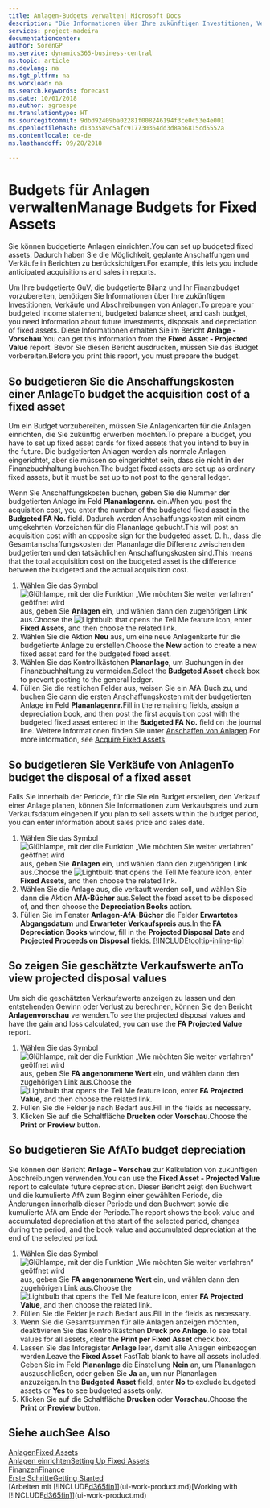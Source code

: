 ```yaml
---
title: Anlagen-Budgets verwalten| Microsoft Docs
description: "Die Informationen über Ihre zukünftigen Investitionen, Verkäufe und Abschreibungen von Anlagen, die Ihnen helfen, Budget- und Planungen vorzubereiten."
services: project-madeira
documentationcenter: 
author: SorenGP
ms.service: dynamics365-business-central
ms.topic: article
ms.devlang: na
ms.tgt_pltfrm: na
ms.workload: na
ms.search.keywords: forecast
ms.date: 10/01/2018
ms.author: sgroespe
ms.translationtype: HT
ms.sourcegitcommit: 9dbd92409ba02281f008246194f3ce0c53e4e001
ms.openlocfilehash: d13b3589c5afc917730364dd3d8ab6815cd5552a
ms.contentlocale: de-de
ms.lasthandoff: 09/28/2018

---
```

# <a name="manage-budgets-for-fixed-assets"></a><span data-ttu-id="c766f-103">Budgets für Anlagen verwalten</span><span class="sxs-lookup"><span data-stu-id="c766f-103">Manage Budgets for Fixed Assets</span></span>
<span data-ttu-id="c766f-104">Sie können budgetierte Anlagen einrichten.</span><span class="sxs-lookup"><span data-stu-id="c766f-104">You can set up budgeted fixed assets.</span></span> <span data-ttu-id="c766f-105">Dadurch haben Sie die Möglichkeit, geplante Anschaffungen und Verkäufe in Berichten zu berücksichtigen.</span><span class="sxs-lookup"><span data-stu-id="c766f-105">For example, this lets you include anticipated acquisitions and sales in reports.</span></span>  

<span data-ttu-id="c766f-106">Um Ihre budgetierte GuV, die budgetierte Bilanz und Ihr Finanzbudget vorzubereiten, benötigen Sie Informationen über Ihre zukünftigen Investitionen, Verkäufe und Abschreibungen von Anlagen.</span><span class="sxs-lookup"><span data-stu-id="c766f-106">To prepare your budgeted income statement, budgeted balance sheet, and cash budget, you need information about future investments, disposals and depreciation of fixed assets.</span></span> <span data-ttu-id="c766f-107">Diese Informationen erhalten Sie im Bericht **Anlage - Vorschau**.</span><span class="sxs-lookup"><span data-stu-id="c766f-107">You can get this information from the **Fixed Asset - Projected Value** report.</span></span> <span data-ttu-id="c766f-108">Bevor Sie diesen Bericht ausdrucken, müssen Sie das Budget vorbereiten.</span><span class="sxs-lookup"><span data-stu-id="c766f-108">Before you print this report, you must prepare the budget.</span></span>  

## <a name="to-budget-the-acquisition-cost-of-a-fixed-asset"></a><span data-ttu-id="c766f-109">So budgetieren Sie die Anschaffungskosten einer Anlage</span><span class="sxs-lookup"><span data-stu-id="c766f-109">To budget the acquisition cost of a fixed asset</span></span>
<span data-ttu-id="c766f-110">Um ein Budget vorzubereiten, müssen Sie Anlagenkarten für die Anlagen einrichten, die Sie zukünftig erwerben möchten.</span><span class="sxs-lookup"><span data-stu-id="c766f-110">To prepare a budget, you have to set up fixed asset cards for fixed assets that you intend to buy in the future.</span></span> <span data-ttu-id="c766f-111">Die budgetierten Anlagen werden als normale Anlagen eingerichtet, aber sie müssen so eingerichtet sein, dass sie nicht in der Finanzbuchhaltung buchen.</span><span class="sxs-lookup"><span data-stu-id="c766f-111">The budget fixed assets are set up as ordinary fixed assets, but it must be set up to not post to the general ledger.</span></span>

<span data-ttu-id="c766f-112">Wenn Sie Anschaffungskosten buchen, geben Sie die Nummer der budgetierten Anlage im Feld **Plananlagennr.** ein.</span><span class="sxs-lookup"><span data-stu-id="c766f-112">When you post the acquisition cost, you enter the number of the budgeted fixed asset in the **Budgeted FA No.** field.</span></span> <span data-ttu-id="c766f-113">Dadurch werden Anschaffungskosten mit einem umgekehrten Vorzeichen für die Plananlage gebucht.</span><span class="sxs-lookup"><span data-stu-id="c766f-113">This will post an acquisition cost with an opposite sign for the budgeted asset.</span></span> <span data-ttu-id="c766f-114">D. h., dass die Gesamtanschaffungskosten der Plananlage die Differenz zwischen den budgetierten und den tatsächlichen Anschaffungskosten sind.</span><span class="sxs-lookup"><span data-stu-id="c766f-114">This means that the total acquisition cost on the budgeted asset is the difference between the budgeted and the actual acquisition cost.</span></span>

1. <span data-ttu-id="c766f-115">Wählen Sie das Symbol ![Glühlampe, mit der die Funktion „Wie möchten Sie weiter verfahren“ geöffnet wird](media/ui-search/search_small.png "Wie möchten Sie weiter verfahren?") aus, geben Sie **Anlagen** ein, und wählen dann den zugehörigen Link aus.</span><span class="sxs-lookup"><span data-stu-id="c766f-115">Choose the ![Lightbulb that opens the Tell Me feature](media/ui-search/search_small.png "Tell me what you want to do") icon, enter **Fixed Assets**, and then choose the related link.</span></span>
2. <span data-ttu-id="c766f-116">Wählen Sie die Aktion **Neu** aus, um eine neue Anlagenkarte für die budgetierte Anlage zu erstellen.</span><span class="sxs-lookup"><span data-stu-id="c766f-116">Choose the **New** action to create a new fixed asset card for the budgeted fixed asset.</span></span>
3. <span data-ttu-id="c766f-117">Wählen Sie das Kontrollkästchen **Plananlage**, um Buchungen in der Finanzbuchhaltung zu vermeiden.</span><span class="sxs-lookup"><span data-stu-id="c766f-117">Select the **Budgeted Asset** check box to prevent posting to the general ledger.</span></span>
4. <span data-ttu-id="c766f-118">Füllen Sie die restlichen Felder aus, weisen Sie ein AfA-Buch zu, und buchen Sie dann die ersten Anschaffungskosten mit der budgetierten Anlage im Feld **Plananlagennr.**</span><span class="sxs-lookup"><span data-stu-id="c766f-118">Fill in the remaining fields, assign a depreciation book, and then post the first acquisition cost with the budgeted fixed asset entered in the **Budgeted FA No.** field on the journal line.</span></span> <span data-ttu-id="c766f-119">Weitere Informationen finden Sie unter [Anschaffen von Anlagen](fa-how-acquire.md).</span><span class="sxs-lookup"><span data-stu-id="c766f-119">For more information, see [Acquire Fixed Assets](fa-how-acquire.md).</span></span>

## <a name="to-budget-the-disposal-of-a-fixed-asset"></a><span data-ttu-id="c766f-120">So budgetieren Sie Verkäufe von Anlagen</span><span class="sxs-lookup"><span data-stu-id="c766f-120">To budget the disposal of a fixed asset</span></span>
<span data-ttu-id="c766f-121">Falls Sie innerhalb der Periode, für die Sie ein Budget erstellen, den Verkauf einer Anlage planen, können Sie Informationen zum Verkaufspreis und zum Verkaufsdatum eingeben.</span><span class="sxs-lookup"><span data-stu-id="c766f-121">If you plan to sell assets within the budget period, you can enter information about sales price and sales date.</span></span>

1. <span data-ttu-id="c766f-122">Wählen Sie das Symbol ![Glühlampe, mit der die Funktion „Wie möchten Sie weiter verfahren“ geöffnet wird](media/ui-search/search_small.png "Wie möchten Sie weiter verfahren?") aus, geben Sie **Anlagen** ein, und wählen dann den zugehörigen Link aus.</span><span class="sxs-lookup"><span data-stu-id="c766f-122">Choose the ![Lightbulb that opens the Tell Me feature](media/ui-search/search_small.png "Tell me what you want to do") icon, enter **Fixed Assets**, and then choose the related link.</span></span>
2. <span data-ttu-id="c766f-123">Wählen Sie die Anlage aus, die verkauft werden soll, und wählen Sie dann die Aktion **AfA-Bücher** aus.</span><span class="sxs-lookup"><span data-stu-id="c766f-123">Select the fixed asset to be disposed of, and then choose the **Depreciation Books** action.</span></span>
3. <span data-ttu-id="c766f-124">Füllen Sie im Fenster **Anlagen-AfA-Bücher** die Felder **Erwartetes Abgangsdatum** und **Erwarteter Verkaufspreis** aus.</span><span class="sxs-lookup"><span data-stu-id="c766f-124">In the **FA Depreciation Books** window, fill in the **Projected Disposal Date** and **Projected Proceeds on Disposal** fields.</span></span> [!INCLUDE[tooltip-inline-tip](includes/tooltip-inline-tip_md.md)]

## <a name="to-view-projected-disposal-values"></a><span data-ttu-id="c766f-125">So zeigen Sie geschätzte Verkaufswerte an</span><span class="sxs-lookup"><span data-stu-id="c766f-125">To view projected disposal values</span></span>
<span data-ttu-id="c766f-126">Um sich die geschätzten Verkaufswerte anzeigen zu lassen und den entstehenden Gewinn oder Verlust zu berechnen, können Sie den Bericht **Anlagenvorschau** verwenden.</span><span class="sxs-lookup"><span data-stu-id="c766f-126">To see the projected disposal values and have the gain and loss calculated, you can use the **FA Projected Value** report.</span></span>

1. <span data-ttu-id="c766f-127">Wählen Sie das Symbol ![Glühlampe, mit der die Funktion „Wie möchten Sie weiter verfahren“ geöffnet wird](media/ui-search/search_small.png "Wie möchten Sie weiter verfahren?") aus, geben Sie **FA angenommene Wert** ein, und wählen dann den zugehörigen Link aus.</span><span class="sxs-lookup"><span data-stu-id="c766f-127">Choose the ![Lightbulb that opens the Tell Me feature](media/ui-search/search_small.png "Tell me what you want to do") icon, enter **FA Projected Value**, and then choose the related link.</span></span>
2. <span data-ttu-id="c766f-128">Füllen Sie die Felder je nach Bedarf aus.</span><span class="sxs-lookup"><span data-stu-id="c766f-128">Fill in the fields as necessary.</span></span>
3. <span data-ttu-id="c766f-129">Klicken Sie auf die Schaltfläche **Drucken** oder **Vorschau**.</span><span class="sxs-lookup"><span data-stu-id="c766f-129">Choose the **Print** or **Preview** button.</span></span>

## <a name="to-budget-depreciation"></a><span data-ttu-id="c766f-130">So budgetieren Sie AfA</span><span class="sxs-lookup"><span data-stu-id="c766f-130">To budget depreciation</span></span>
<span data-ttu-id="c766f-131">Sie können den Bericht **Anlage - Vorschau** zur Kalkulation von zukünftigen Abschreibungen verwenden.</span><span class="sxs-lookup"><span data-stu-id="c766f-131">You can use the **Fixed Asset - Projected Value** report to calculate future depreciation.</span></span> <span data-ttu-id="c766f-132">Dieser Bericht zeigt den Buchwert und die kumulierte AfA zum Beginn einer gewählten Periode, die Änderungen innerhalb dieser Periode und den Buchwert sowie die kumulierte AfA am Ende der Periode.</span><span class="sxs-lookup"><span data-stu-id="c766f-132">The report shows the book value and accumulated depreciation at the start of the selected period, changes during the period, and the book value and accumulated depreciation at the end of the selected period.</span></span>

1. <span data-ttu-id="c766f-133">Wählen Sie das Symbol ![Glühlampe, mit der die Funktion „Wie möchten Sie weiter verfahren“ geöffnet wird](media/ui-search/search_small.png "Wie möchten Sie weiter verfahren?") aus, geben Sie **FA angenommene Wert** ein, und wählen dann den zugehörigen Link aus.</span><span class="sxs-lookup"><span data-stu-id="c766f-133">Choose the ![Lightbulb that opens the Tell Me feature](media/ui-search/search_small.png "Tell me what you want to do") icon, enter **FA Projected Value**, and then choose the related link.</span></span>
2. <span data-ttu-id="c766f-134">Füllen Sie die Felder je nach Bedarf aus.</span><span class="sxs-lookup"><span data-stu-id="c766f-134">Fill in the fields as necessary.</span></span>
3. <span data-ttu-id="c766f-135">Wenn Sie die Gesamtsummen für alle Anlagen anzeigen möchten, deaktivieren Sie das Kontrollkästchen **Druck pro Anlage**.</span><span class="sxs-lookup"><span data-stu-id="c766f-135">To see total values for all assets, clear the **Print per Fixed Asset** check box.</span></span>
4. <span data-ttu-id="c766f-136">Lassen Sie das Inforegister **Anlage** leer, damit alle Anlagen einbezogen werden.</span><span class="sxs-lookup"><span data-stu-id="c766f-136">Leave the **Fixed Asset** FastTab blank to have all assets included.</span></span> <span data-ttu-id="c766f-137">Geben Sie im Feld **Plananlage** die Einstellung **Nein** an, um Plananlagen auszuschließen, oder geben Sie **Ja** an, um nur Plananlagen anzuzeigen.</span><span class="sxs-lookup"><span data-stu-id="c766f-137">In the **Budgeted Asset** field, enter **No** to exclude budgeted assets or **Yes** to see budgeted assets only.</span></span>
5. <span data-ttu-id="c766f-138">Klicken Sie auf die Schaltfläche **Drucken** oder **Vorschau**.</span><span class="sxs-lookup"><span data-stu-id="c766f-138">Choose the **Print** or **Preview** button.</span></span>

## <a name="see-also"></a><span data-ttu-id="c766f-139">Siehe auch</span><span class="sxs-lookup"><span data-stu-id="c766f-139">See Also</span></span>
[<span data-ttu-id="c766f-140">Anlagen</span><span class="sxs-lookup"><span data-stu-id="c766f-140">Fixed Assets</span></span>](fa-manage.md)  
[<span data-ttu-id="c766f-141">Anlagen einrichten</span><span class="sxs-lookup"><span data-stu-id="c766f-141">Setting Up Fixed Assets</span></span>](fa-setup.md)  
[<span data-ttu-id="c766f-142">Finanzen</span><span class="sxs-lookup"><span data-stu-id="c766f-142">Finance</span></span>](finance.md)  
[<span data-ttu-id="c766f-143">Erste Schritte</span><span class="sxs-lookup"><span data-stu-id="c766f-143">Getting Started</span></span>](product-get-started.md)  
<span data-ttu-id="c766f-144">[Arbeiten mit [!INCLUDE[d365fin](includes/d365fin_md.md)]](ui-work-product.md)</span><span class="sxs-lookup"><span data-stu-id="c766f-144">[Working with [!INCLUDE[d365fin](includes/d365fin_md.md)]](ui-work-product.md)</span></span>

